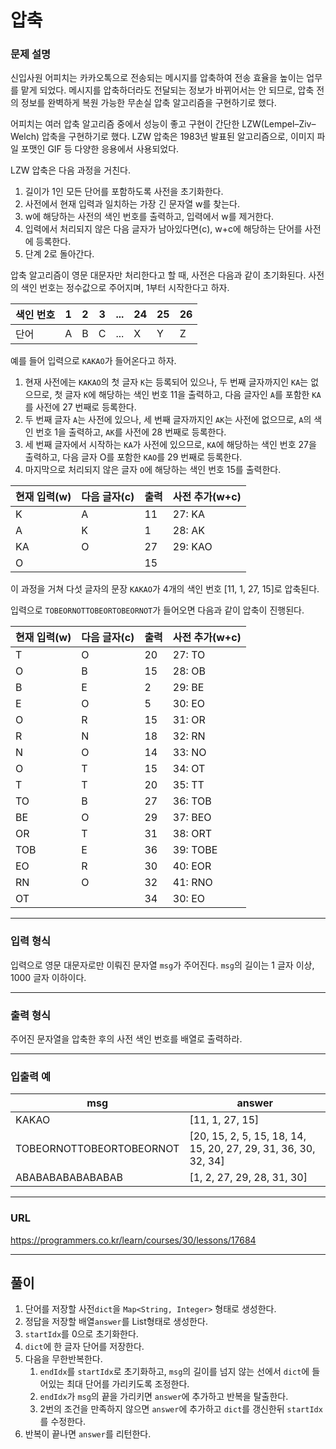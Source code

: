 # 압축

### 문제 설명

신입사원 어피치는 카카오톡으로 전송되는 메시지를 압축하여 전송 효율을 높이는 업무를 맡게 되었다. 메시지를 압축하더라도 전달되는 정보가 바뀌어서는 안 되므로, 압축 전의 정보를 완벽하게 복원 가능한 무손실 압축 알고리즘을 구현하기로 했다.

어피치는 여러 압축 알고리즘 중에서 성능이 좋고 구현이 간단한 LZW(Lempel–Ziv–Welch) 압축을 구현하기로 했다. LZW 압축은 1983년 발표된 알고리즘으로, 이미지 파일 포맷인 GIF 등 다양한 응용에서 사용되었다.

LZW 압축은 다음 과정을 거친다.

1. 길이가 1인 모든 단어를 포함하도록 사전을 초기화한다.
2. 사전에서 현재 입력과 일치하는 가장 긴 문자열 w를 찾는다.
3. w에 해당하는 사전의 색인 번호를 출력하고, 입력에서 w를 제거한다.
4. 입력에서 처리되지 않은 다음 글자가 남아있다면(c), w+c에 해당하는 단어를 사전에 등록한다.
5. 단계 2로 돌아간다.

압축 알고리즘이 영문 대문자만 처리한다고 할 때, 사전은 다음과 같이 초기화된다. 사전의 색인 번호는 정수값으로 주어지며, 1부터 시작한다고 하자.

| 색인 번호 | 1   | 2   | 3   | ... | 24  | 25  | 26  |
|-------|-----|-----|-----|-----|-----|-----|-----|
| 단어    | A   | B   | C   | ... | X   | Y   | Z   |

예를 들어 입력으로 `KAKAO`가 들어온다고 하자.

1. 현재 사전에는 `KAKAO`의 첫 글자 `K`는 등록되어 있으나, 두 번째 글자까지인 `KA`는 없으므로, 첫 글자 `K`에 해당하는 색인 번호 11을 출력하고, 다음 글자인 `A`를 포함한 `KA`를 사전에 27 번째로 등록한다.
2. 두 번째 글자 `A`는 사전에 있으나, 세 번째 글자까지인 `AK`는 사전에 없으므로, `A`의 색인 번호 1을 출력하고, `AK`를 사전에 28 번째로 등록한다.
3. 세 번째 글자에서 시작하는 `KA`가 사전에 있으므로, `KA`에 해당하는 색인 번호 27을 출력하고, 다음 글자 O를 포함한 `KAO`를 29 번째로 등록한다.
4. 마지막으로 처리되지 않은 글자 `O`에 해당하는 색인 번호 15를 출력한다.

| 현재 입력(w) | 다음 글자(c) | 출력  | 사전 추가(w+c) |
|----------|----------|-----|------------|
| K        | A        | 11  | 27: KA     |
| A        | K        | 1   | 28: AK     |
| KA       | O        | 27  | 29: KAO    |
| O        |          | 15  |            |

이 과정을 거쳐 다섯 글자의 문장 `KAKAO`가 4개의 색인 번호 [11, 1, 27, 15]로 압축된다.

입력으로 `TOBEORNOTTOBEORTOBEORNOT`가 들어오면 다음과 같이 압축이 진행된다.

| 현재 입력(w) | 다음 글자(c) | 출력  | 사전 추가(w+c) |
|----------|----------|-----|------------|
| T        | O        | 20  | 27: TO     |
| O        | B        | 15  | 28: OB     |
| B        | E        | 2   | 29: BE     |
| E        | O        | 5   | 30: EO     |
| O        | R        | 15  | 31: OR     |
| R        | N        | 18  | 32: RN     |
| N        | O        | 14  | 33: NO     |
| O        | T        | 15  | 34: OT     |
| T        | T        | 20  | 35: TT     |
| TO       | B        | 27  | 36: TOB    |
| BE       | O        | 29  | 37: BEO    |
| OR       | T        | 31  | 38: ORT    |
| TOB      | E        | 36  | 39: TOBE   |
| EO       | R        | 30  | 40: EOR    |
| RN       | O        | 32  | 41: RNO    |
| OT       |          | 34  | 30: EO     |

-----------
### 입력 형식

입력으로 영문 대문자로만 이뤄진 문자열 `msg`가 주어진다. `msg`의 길이는 1 글자 이상, 1000 글자 이하이다.

-----------
### 출력 형식

주어진 문자열을 압축한 후의 사전 색인 번호를 배열로 출력하라.

-----------
### 입출력 예

| msg                      | answer                                                         |
|--------------------------|----------------------------------------------------------------|
| KAKAO                    | [11, 1, 27, 15]                                                |
| TOBEORNOTTOBEORTOBEORNOT | [20, 15, 2, 5, 15, 18, 14, 15, 20, 27, 29, 31, 36, 30, 32, 34] |
| ABABABABABABABAB         | [1, 2, 27, 29, 28, 31, 30]                                     |

-----------
### URL

https://programmers.co.kr/learn/courses/30/lessons/17684

-----------
## 풀이
1. 단어를 저장할 사전`dict`을 `Map<String, Integer>` 형태로 생성한다.
2. 정답을 저장할 배열`answer`를 List<Integer>형태로 생성한다.
3. `startIdx`를 0으로 초기화한다.
4. `dict`에 한 글자 단어를 저장한다.
5. 다음을 무한반복한다.
   1. `endIdx`를 `startIdx`로 초기화하고, `msg`의 길이를 넘지 않는 선에서 `dict`에 들어있는 최대 단어를 가리키도록 조정한다.
   2. `endIdx`가 `msg`의 끝을 가리키면 `answer`에 추가하고 반복을 탈출한다.
   3. 2번의 조건을 만족하지 않으면 `answer`에 추가하고 `dict`를 갱신한뒤 `startIdx`를 수정한다.
6. 반복이 끝나면 `answer`를 리턴한다.
